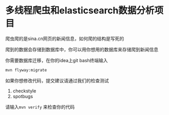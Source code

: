 # 多线程爬虫和elasticsearch数据分析项目

爬虫爬的是sina.cn网页的新闻信息，如何爬的结构是写死的  

爬到的数据会存储到数据库中，你可以用你想用的数据库来存储爬到新闻信息

你需要数据库迁移，在你的idea上git bash终端输入
```bash
mvn flyway:migrate
```

如果你想修改代码，提交建议请通过我们的检查测试
1. checkstyle
2. spotbugs

请输入`mvn verify`  来检查你的代码